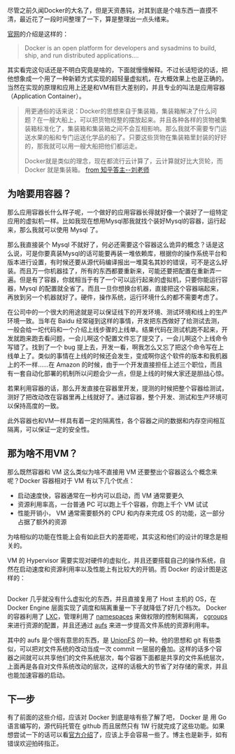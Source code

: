 尽管之前久闻Docker的大名了，但是天资愚钝，对其到底是个啥东西一直摸不清，最近花了一段时间整理了一下，算是整理出一点头绪来。

[官网](http://www.docker.com/whatisdocker/)的介绍是这样的：

> Docker is an open platform for developers and sysadmins to build, ship, and run distributed applications….

其实看完这句话还是不明白究竟是啥的，下面就慢慢解释。不过长话短说的话，把他想象成一个用了一种新颖方式实现的超轻量虚拟机，在大概效果上也是正确的。当然在实现的原理和应用上还是和VM有巨大差别的，并且专业的叫法是应用容器（Application Container）。

> 用更通俗的话来说：Docker的思想来自于集装箱，集装箱解决了什么问题？在一艘大船上，可以把货物规整的摆放起来。并且各种各样的货物被集装箱标准化了，集装箱和集装箱之间不会互相影响。那么我就不需要专门运送水果的船和专门运送化学品的船了。只要这些货物在集装箱里封装的好好的，那我就可以用一艘大船把他们都运走。
> 
> Docker就是类似的理念，现在都流行云计算了，云计算就好比大货轮，而 Docker 就是集装箱。 [from 知乎答主--刘老师](https://www.zhihu.com/question/28300645/answer/67707287)

## 为啥要用容器？

那么应用容器长什么样子呢，一个做好的应用容器长得就好像一个装好了一组特定应用的虚拟机一样。比如我现在想用Mysql那我就找个装好Mysql的容器，运行起来，那么我就可以使用 Mysql 了。

那么我直接装个 Mysql 不就好了，何必还需要这个容器这么诡异的概念？话是这么说，可是你要真装Mysql的话可能要再装一堆依赖库，根据你的操作系统平台和版本进行设置，有时候还要从源代码编译报出一堆莫名其妙的错误，可不是这么好装。而且万一你机器挂了，所有的东西都要重新来，可能还要把配置在重新弄一遍。但是有了容器，你就相当于有了一个可以运行起来的虚拟机，只要你能运行容器，Mysql 的配置就全省了。而且一旦你想换台机器，直接把这个容器端起来，再放到另一个机器就好了。硬件，操作系统，运行环境什么的都不需要考虑了。

在公司中的一个很大的用途就是可以保证线下的开发环境、测试环境和线上的生产环境一致。当年在 Baidu 经常碰到这样的事情，开发把东西做好了给测试去测，一般会给一坨代码和一个介绍上线步骤的上线单。结果代码在测试机跑不起来，开发就跑来跑去看问题，一会儿啊这个配置文件忘了提交了，一会儿啊这个上线命令写错了。找到了一个 bug 提上去，开发一看，啊我怎么又忘了把这个命令写在上线单上了。类似的事情在上线的时候还会发生，变成啊你这个软件的版本和我机器上的不一样……在 Amazon 的时候，由于一个开发直接担任上述三个职位，而且有一套自动化部署的机制所以问题会少一点，但是上线的时候大家还是胆战心惊。

若果利用容器的话，那么开发直接在容器里开发，提测的时候把整个容器给测试，测好了把改动改在容器里再上线就好了。通过容器，整个开发、测试和生产环境可以保持高度的一致。

此外容器也和VM一样具有着一定的隔离性，各个容器之间的数据和内存空间相互隔离，可以保证一定的安全性。

## 那为啥不用VM？

那么既然容器和 VM 这么类似为啥不直接用 VM 还要整出个容器这么个概念来呢？Docker 容器相对于 VM 有以下几个优点：

- 启动速度快，容器通常在一秒内可以启动，而 VM 通常要更久
- 资源利用率高，一台普通 PC 可以跑上千个容器，你跑上千个 VM 试试
- 性能开销小， VM 通常需要额外的 CPU 和内存来完成 OS 的功能，这一部分占据了额外的资源

为啥相似的功能在性能上会有如此巨大的差距呢，其实这和他们的设计的理念是相关的。 

VM 的 Hypervisor 需要实现对硬件的虚拟化，并且还要搭载自己的操作系统，自然在启动速度和资源利用率以及性能上有比较大的开销。而 Docker 的设计图是这样的：

<img src="https://docs.microsoft.com/en-us/virtualization/windowscontainers/deploy-containers/media/docker-on-linux.png" title="" alt="" data-align="left">

Docker 几乎就没有什么虚拟化的东西，并且直接复用了 Host 主机的 OS，在 Docker Engine 层面实现了调度和隔离重量一下子就降低了好几个档次。 Docker 的容器利用了 [LXC](https://linuxcontainers.org/)，管理利用了 [namespaces](http://blog.dotcloud.com/under-the-hood-linux-kernels-on-dotcloud-part) 来做权限的控制和隔离， [cgroups](http://blog.dotcloud.com/kernel-secrets-from-the-paas-garage-part-24-c) 来进行资源的配置，并且还通过 [aufs](http://blog.dotcloud.com/kernel-secrets-from-the-paas-garage-part-34-a) 来进一步提高文件系统的资源利用率。

其中的 aufs 是个很有意思的东西，是 [UnionFS](http://en.wikipedia.org/wiki/Unionfs) 的一种。他的思想和 git 有些类似，可以把对文件系统的改动当成一次 commit 一层层的叠加。这样的话多个容器之间就可以共享他们的文件系统层次，每个容器下面都是共享的文件系统层次，上面再是各自对文件系统改动的层次，这样的话极大的节省了对存储的需求，并且也能加速容器的启动。

## 下一步

有了前面的这些介绍，应该对 Docker 到底是啥有些了解了吧， Docker 是 用 Go 语言编写的，源代码托管在 github 而且居然只有 1W 行就完成了这些功能。如果想尝试一下的话可以看[官方介绍](https://docs.docker.com/introduction/understanding-docker/)了，应该上手会容易一些了。博主也是新手，如有错误欢迎拍砖指正。